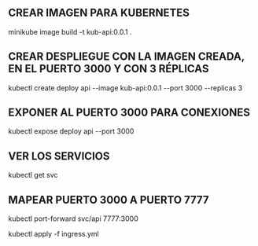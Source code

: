 CREAR IMAGEN PARA KUBERNETES
----------------------------
minikube image build -t kub-api:0.0.1 .


CREAR DESPLIEGUE CON LA IMAGEN CREADA, EN EL PUERTO 3000 Y CON 3 RÉPLICAS
-------------------------------------------------------------------------
kubectl create deploy api --image kub-api:0.0.1 --port 3000 --replicas 3


EXPONER AL PUERTO 3000 PARA CONEXIONES
--------------------------------------
kubectl expose deploy api --port 3000


VER LOS SERVICIOS
-----------------
kubectl get svc


MAPEAR PUERTO 3000 A PUERTO 7777
--------------------------------
kubectl port-forward svc/api 7777:3000



kubectl apply -f ingress.yml